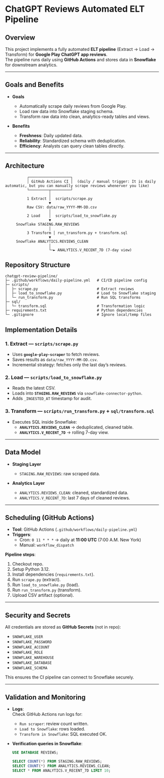 # ChatGPT Reviews Automated ELT Pipeline

## Overview
This project implements a fully automated **ELT pipeline** (Extract → Load → Transform) for **Google Play ChatGPT app reviews**.  
The pipeline runs daily using **GitHub Actions** and stores data in **Snowflake** for downstream analytics.

---

## Goals and Benefits

- **Goals**
  - Automatically scrape daily reviews from Google Play.
  - Load raw data into Snowflake staging schema.
  - Transform raw data into clean, analytics-ready tables and views.

- **Benefits**
  - **Freshness**: Daily updated data.
  - **Reliability**: Standardized schema with deduplication.
  - **Efficiency**: Analysts can query clean tables directly.

---

## Architecture

```text
          ┌───────────────────┐
          │ GitHub Actions CI │  (daily / manual trigger: It is daily automatic, but you can manually scrape reviews whenerver you like)
          └─────────┬─────────┘
                    │
          1 Extract │  scripts/scrape.py
                    ▼
          Raw CSV: data/raw_YYYY-MM-DD.csv
                    │
          2 Load    │  scripts/load_to_snowflake.py
                    ▼
     Snowflake STAGING.RAW_REVIEWS
                    │
          3 Transform │ run_transform.py + transform.sql
                    ▼
     Snowflake ANALYTICS.REVIEWS_CLEAN
                    │
                    └─► ANALYTICS.V_RECENT_7D (7-day view)
```
## Repository Structure 

```text
chatgpt-review-pipeline/
├─ .github/workflows/daily-pipeline.yml   # CI/CD pipeline config
├─ scripts/
│  ├─ scrape.py                           # Extract reviews
│  ├─ load_to_snowflake.py                # Load to Snowflake staging
│  └─ run_transform.py                    # Run SQL transforms
├─ sql/
│  └─ transform.sql                       # Transformation logic
├─ requirements.txt                       # Python dependencies
└─ .gitignore                             # Ignore local/temp files
```

## Implementation Details

### 1. Extract — `scripts/scrape.py`
- Uses **`google-play-scraper`** to fetch reviews.  
- Saves results as `data/raw_YYYY-MM-DD.csv`.  
- Incremental strategy: fetches only the last day’s reviews.  

### 2. Load — `scripts/load_to_snowflake.py`
- Reads the latest CSV.  
- Loads into **`STAGING.RAW_REVIEWS`** via `snowflake-connector-python`.  
- Adds `_INGESTED_AT` timestamp for audit.  

### 3. Transform — `scripts/run_transform.py` + `sql/transform.sql`
- Executes SQL inside Snowflake:  
  - **`ANALYTICS.REVIEWS_CLEAN`** → deduplicated, cleaned table.  
  - **`ANALYTICS.V_RECENT_7D`** → rolling 7-day view.  

---

## Data Model

- **Staging Layer**  
  - `STAGING.RAW_REVIEWS`: raw scraped data.  

- **Analytics Layer**  
  - `ANALYTICS.REVIEWS_CLEAN`: cleaned, standardized data.  
  - `ANALYTICS.V_RECENT_7D`: last 7 days of cleaned reviews.  

---

## Scheduling (GitHub Actions)

- **Tool**: GitHub Actions (`.github/workflows/daily-pipeline.yml`)  
- **Triggers**:
  - Cron: `0 11 * * *` → daily at **11:00 UTC** (7:00 A.M. New York)  
  - Manual: `workflow_dispatch`  

**Pipeline steps**:
1. Checkout repo.  
2. Setup Python 3.12.  
3. Install dependencies (`requirements.txt`).  
4. Run `scrape.py` (extract).  
5. Run `load_to_snowflake.py` (load).  
6. Run `run_transform.py` (transform).  
7. Upload CSV artifact (optional).  

---

## Security and Secrets

All credentials are stored as **GitHub Secrets** (not in repo):

- `SNOWFLAKE_USER`  
- `SNOWFLAKE_PASSWORD`  
- `SNOWFLAKE_ACCOUNT`  
- `SNOWFLAKE_ROLE`  
- `SNOWFLAKE_WAREHOUSE`  
- `SNOWFLAKE_DATABASE`  
- `SNOWFLAKE_SCHEMA`  

This ensures the CI pipeline can connect to Snowflake securely.

---

## Validation and Monitoring

- **Logs**:  
  Check GitHub Actions run logs for:  
  - `Run scraper`: review count written.  
  - `Load to Snowflake`: rows loaded.  
  - `Transform in Snowflake`: SQL executed OK.  

- **Verification queries in Snowflake**:
  ```sql
  USE DATABASE REVIEWS;

  SELECT COUNT(*) FROM STAGING.RAW_REVIEWS;
  SELECT COUNT(*) FROM ANALYTICS.REVIEWS_CLEAN;
  SELECT * FROM ANALYTICS.V_RECENT_7D LIMIT 10;


